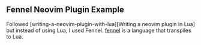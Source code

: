 Fennel Neovim Plugin Example
---

Followed [writing-a-neovim-plugin-with-lua][Writing a neovim plugin in Lua] but
instead of using Lua, I used Fennel. [fennel][Fennel] is a language that
transpiles to Lua.

[writing-a-neovim-plugin-with-lua]: https://www.linode.com/docs/guides/writing-a-neovim-plugin-with-lua
[fennel]: https://fennel-lang.org
